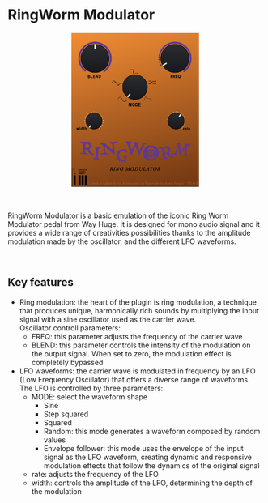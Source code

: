 # RingWorm Modulator


<p align="center">
    <img src="images/interface.png" alt="alt text" width="50%" height="50%">
</p>

<br>
<p> 
    RingWorm Modulator is a basic emulation of the iconic Ring Worm Modulator pedal from Way Huge. It is designed for mono audio signal and it provides a wide range of creativities possibilities thanks to the amplitude modulation made by the oscillator, and the different LFO waveforms. 
</p>

<br>

## Key features

<ul>
  <li>Ring modulation: the heart of the plugin is ring modulation, a technique that produces unique, harmonically rich sounds by multiplying the input signal with a sine oscillator used as the carrier wave.<br>
  Oscillator controll parameters:
        <ul>
          <li>FREQ: this parameter adjusts the frequency of the carrier wave</li>
          <li>BLEND: this parameter controls the intensity of the modulation on the output signal. When set to zero, the modulation effect is completely bypassed</li>
      </ul>
  </li>
  <li>LFO waveforms: the carrier wave is modulated in frequency by an LFO (Low Frequency Oscillator) that offers a diverse range of waveforms. <br>  The LFO is controlled by three parameters:
      <ul>
          <li>MODE: select the waveform shape
              <ul>
                  <li>Sine</li>
                  <li>Step squared</li>
                  <li>Squared</li>
                  <li>Random: this mode generates a waveform composed by random values</li>
                  <li>Envelope follower: this mode uses the envelope of the input signal as the LFO waveform, creating dynamic and responsive modulation effects that follow the dynamics of the original signal</li>
              </ul>
          </li>
          <li>rate: adjusts the frequency of the LFO</li>
          <li>width: controls the amplitude of the LFO, determining the depth of the modulation</li>
  </li>

</ul> 

